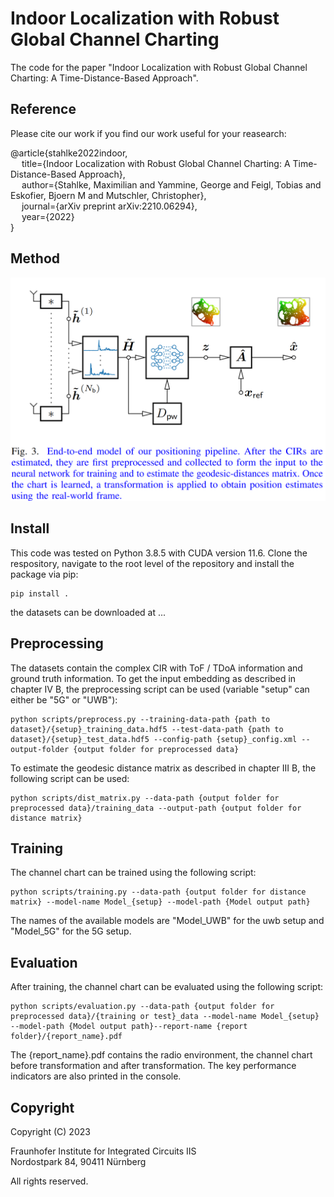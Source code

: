 # Indoor Localization with Robust Global Channel Charting

The code for the paper "Indoor Localization with Robust Global Channel Charting: A Time-Distance-Based Approach".

## Reference

Please cite our work if you find our work useful for your reasearch:

@article{stahlke2022indoor,  
&emsp; title={Indoor Localization with Robust Global Channel Charting: A Time-Distance-Based Approach},  
&emsp; author={Stahlke, Maximilian and Yammine, George and Feigl, Tobias and Eskofier, Bjoern M and Mutschler, Christopher},  
&emsp; journal={arXiv preprint arXiv:2210.06294},  
&emsp; year={2022}  
}

## Method

<img src="resources/Method.png" width="700"  />

## Install

This code was tested on Python 3.8.5 with CUDA version 11.6. Clone the respository, navigate to the root level of the repository and install the package via pip:

```
pip install .
```

the datasets can be downloaded at ...

## Preprocessing

The datasets contain the complex CIR with ToF / TDoA information and ground truth information. To get the input embedding as described in chapter IV B, the preprocessing script can be used (variable "setup" can either be "5G" or "UWB"):

```
python scripts/preprocess.py --training-data-path {path to dataset}/{setup}_training_data.hdf5 --test-data-path {path to dataset}/{setup}_test_data.hdf5 --config-path {setup}_config.xml --output-folder {output folder for preprocessed data}
```

To estimate the geodesic distance matrix as described in chapter III B, the following script can be used:

```
python scripts/dist_matrix.py --data-path {output folder for preprocessed data}/training_data --output-path {output folder for distance matrix}
```

## Training

The channel chart can be trained using the following script:

```
python scripts/training.py --data-path {output folder for distance matrix} --model-name Model_{setup} --model-path {Model output path}
```

The names of the available models are "Model_UWB" for the uwb setup and "Model_5G" for the 5G setup. 

## Evaluation

After training, the channel chart can be evaluated using the following script:

```
python scripts/evaluation.py --data-path {output folder for preprocessed data}/{training or test}_data --model-name Model_{setup} --model-path {Model output path}--report-name {report folder}/{report_name}.pdf
```

The {report_name}.pdf contains the radio environment, the channel chart before transformation and after transformation. The key performance indicators are also printed in the console.

## Copyright 

Copyright (C) 2023

Fraunhofer Institute for Integrated Circuits IIS
<br>Nordostpark 84, 90411 Nürnberg

All rights reserved.

